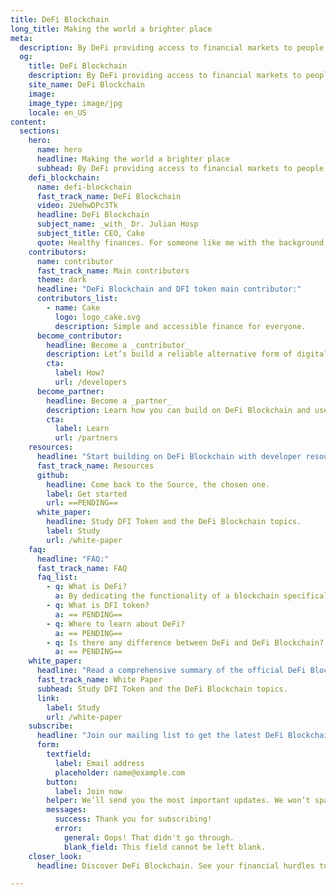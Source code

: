 ```yaml
---
title: DeFi Blockchain
long_title: Making the world a brighter place
meta:
  description: By DeFi providing access to financial markets to people all around the world.
  og:
    title: DeFi Blockchain
    description: By DeFi providing access to financial markets to people all around the world.
    site_name: DeFi Blockchain
    image: 
    image_type: image/jpg
    locale: en_US
content:
  sections:
    hero:
      name: hero
      headline: Making the world a brighter place
      subhead: By DeFi providing access to financial markets to people all around the world.
    defi_blockchain:
      name: defi-blockchain
      fast_track_name: DeFi Blockchain
      video: 2UehwDPc3Tk
      headline: DeFi Blockchain
      subject_name: _with_ Dr. Julian Hosp
      subject_title: CEO, Cake
      quote: Healthy finances. For someone like me with the background at medicine, sounds like _doing the right thing for the people_.
    contributors:
      name: contributor
      fast_track_name: Main contributors
      theme: dark
      headline: "DeFi Blockchain and DFI token main contributor:"
      contributors_list:
        - name: Cake
          logo: logo_cake.svg
          description: Simple and accessible finance for everyone.
      become_contributor:
        headline: Become a _contributor_
        description: Let’s build a reliable alternative form of digital cash and financial services together.
        cta:
          label: How?
          url: /developers
      become_partner:
        headline: Become a _partner_
        description: Learn how you can build on DeFi Blockchain and use DFI token.
        cta:
          label: Learn
          url: /partners
    resources:
      headline: "Start building on DeFi Blockchain with developer resources, topics and code:"
      fast_track_name: Resources
      github:
        headline: Come back to the Source, the chosen one.
        label: Get started
        url: ==PENDING==
      white_paper:
        headline: Study DFI Token and the DeFi Blockchain topics.
        label: Study
        url: /white-paper
    faq:
      headline: "FAQ:"
      fast_track_name: FAQ
      faq_list:
        - q: What is DeFi?
          a: By dedicating the functionality of a blockchain specifically to decentralized finance, DeFi Blockchain provides high transaction throughput, reduced risk of errors, and intelligent feature development providing a reliable financial infrastructure built on top of Bitcoin.
        - q: What is DFI token?
          a: == PENDING==
        - q: Where to learn about DeFi?
          a: == PENDING==
        - q: Is there any difference between DeFi and DeFi Blockchain?
          a: == PENDING==
    white_paper:
      headline: "Read a comprehensive summary of the official DeFi Blockchain whitepaper:"
      fast_track_name: White Paper
      subhead: Study DFI Token and the DeFi Blockchain topics.
      link:
        label: Study
        url: /white-paper
    subscribe:
      headline: "Join our mailing list to get the latest DeFi Blockchain announcements:"
      form:
        textfield:
          label: Email address
          placeholder: name@example.com
        button:
          label: Join now
        helper: We’ll send you the most important updates. We won’t spam your mailbox. By joining our mailing list you agree to our [Privacy Policy](/privacy-policy/).
        messages:
          success: Thank you for subscribing!
          error: 
            general: Oops! That didn't go through.
            blank_field: This field cannot be left blank.
    closer_look:
      headline: Discover DeFi Blockchain. See your financial hurdles turning into a breeze.

---
```

